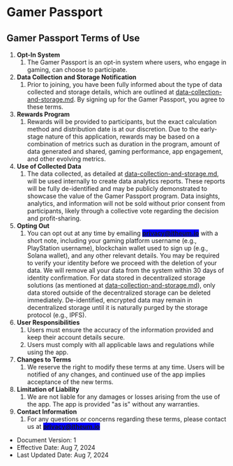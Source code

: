 # Gamer Passport

## Gamer Passport Terms of Use

1. **Opt-In System**
   1. The Gamer Passport is an opt-in system where users, who engage in gaming, can choose to participate.
2. **Data Collection and Storage Notification**
   1. Prior to joining, you have been fully informed about the type of data collected and storage details, which are outlined at [data-collection-and-storage.md](data-collection-and-storage.md "mention"). By signing up for the Gamer Passport, you agree to these terms.
3. **Rewards Program**
   1. Rewards will be provided to participants, but the exact calculation method and distribution date is at our discretion. Due to the early-stage nature of this application, rewards may be based on a combination of metrics such as duration in the program, amount of data generated and shared, gaming performance, app engagement, and other evolving metrics.
4. **Use of Collected Data**
   1. The data collected, as detailed at [data-collection-and-storage.md](data-collection-and-storage.md "mention"), will be used internally to create data analytics reports. These reports will be fully de-identified and may be publicly demonstrated to showcase the value of the Gamer Passport program. Data insights, analytics, and information will not be sold without prior consent from participants, likely through a collective vote regarding the decision and profit-sharing.
5. **Opting Out**
   1. You can opt out at any time by emailing <mark style="background-color:blue;">**privacy@itheum.io**</mark> with a short note, including your gaming platform username (e.g., PlayStation username), blockchain wallet used to sign up (e.g., Solana wallet), and any other relevant details. You may be required to verify your identity before we proceed with the deletion of your data. We will remove all your data from the system within 30 days of identity confirmation. For data stored in decentralized storage solutions (as mentioned at [data-collection-and-storage.md](data-collection-and-storage.md "mention")), only data stored outside of the decentralized storage can be deleted immediately. De-identified, encrypted data may remain in decentralized storage until it is naturally purged by the storage protocol (e.g., IPFS).
6. **User Responsibilities**
   1. Users must ensure the accuracy of the information provided and keep their account details secure.
   2. Users must comply with all applicable laws and regulations while using the app.
7. **Changes to Terms**
   1. We reserve the right to modify these terms at any time. Users will be notified of any changes, and continued use of the app implies acceptance of the new terms.
8. **Limitation of Liability**
   1. We are not liable for any damages or losses arising from the use of the app. The app is provided "as is" without any warranties.
9. **Contact Information**
   1. For any questions or concerns regarding these terms, please contact us at <mark style="background-color:blue;">**privacy@itheum.io**</mark>



* Document Version: 1
* Effective Date: Aug 7, 2024
* Last Updated Date: Aug 7, 2024
